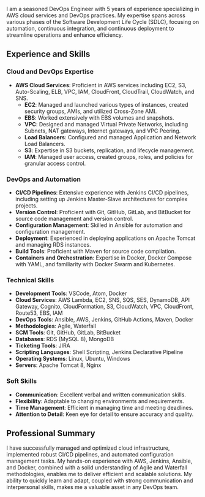 


I am a seasoned DevOps Engineer with 5 years of experience specializing in AWS cloud services and DevOps practices. My expertise spans across various phases of the Software Development Life Cycle (SDLC), focusing on automation, continuous integration, and continuous deployment to streamline operations and enhance efficiency.

## Experience and Skills

### Cloud and DevOps Expertise
- **AWS Cloud Services**: Proficient in AWS services including EC2, S3, Auto-Scaling, ELB, VPC, IAM, CloudFront, CloudTrail, CloudWatch, and SNS.
  - **EC2**: Managed and launched various types of instances, created security groups, AMIs, and utilized Cross-Zone AMI.
  - **EBS**: Worked extensively with EBS volumes and snapshots.
  - **VPC**: Designed and managed Virtual Private Networks, including Subnets, NAT gateways, Internet gateways, and VPC Peering.
  - **Load Balancers**: Configured and managed Application and Network Load Balancers.
  - **S3**: Expertise in S3 buckets, replication, and lifecycle management.
  - **IAM**: Managed user access, created groups, roles, and policies for granular access control.
  
### DevOps and Automation
- **CI/CD Pipelines**: Extensive experience with Jenkins CI/CD pipelines, including setting up Jenkins Master-Slave architectures for complex projects.
- **Version Control**: Proficient with Git, GitHub, GitLab, and BitBucket for source code management and version control.
- **Configuration Management**: Skilled in Ansible for automation and configuration management.
- **Deployment**: Experienced in deploying applications on Apache Tomcat and managing RDS instances.
- **Build Tools**: Proficient with Maven for source code compilation.
- **Containers and Orchestration**: Expertise in Docker, Docker Compose with YAML, and familiarity with Docker Swarm and Kubernetes.

### Technical Skills
- **Development Tools**: VSCode, Atom, Docker
- **Cloud Services**: AWS Lambda, EC2, SNS, SQS, SES, DynamoDB, API Gateway, Cognito, CloudFormation, S3, CloudWatch, VPC, CloudFront, Route53, EBS, IAM
- **DevOps Tools**: Ansible, AWS, Jenkins, GitHub Actions, Maven, Docker
- **Methodologies**: Agile, Waterfall
- **SCM Tools**: Git, GitHub, GitLab, BitBucket
- **Databases**: RDS (MySQL 8), MongoDB
- **Ticketing Tools**: JIRA
- **Scripting Languages**: Shell Scripting, Jenkins Declarative Pipeline
- **Operating Systems**: Linux, Ubuntu, Windows
- **Servers**: Apache Tomcat 8, Nginx

### Soft Skills
- **Communication**: Excellent verbal and written communication skills.
- **Flexibility**: Adaptable to changing environments and requirements.
- **Time Management**: Efficient in managing time and meeting deadlines.
- **Attention to Detail**: Keen eye for detail to ensure accuracy and quality.

## Professional Summary

I have successfully managed and optimized cloud infrastructure, implemented robust CI/CD pipelines, and automated configuration management tasks. My hands-on experience with AWS, Jenkins, Ansible, and Docker, combined with a solid understanding of Agile and Waterfall methodologies, enables me to deliver efficient and scalable solutions. My ability to quickly learn and adapt, coupled with strong communication and interpersonal skills, makes me a valuable asset in any DevOps team.

